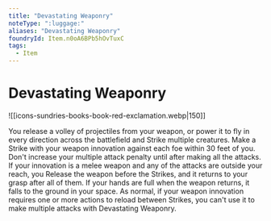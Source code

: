 ```yaml
---
title: "Devastating Weaponry"
noteType: ":luggage:"
aliases: "Devastating Weaponry"
foundryId: Item.n0oA6BPb5hOvTuxC
tags:
  - Item
---
```


# Devastating Weaponry
![[icons-sundries-books-book-red-exclamation.webp|150]]

You release a volley of projectiles from your weapon, or power it to fly in every direction across the battlefield and Strike multiple creatures. Make a Strike with your weapon innovation against each foe within 30 feet of you. Don't increase your multiple attack penalty until after making all the attacks. If your innovation is a melee weapon and any of the attacks are outside your reach, you Release the weapon before the Strikes, and it returns to your grasp after all of them. If your hands are full when the weapon returns, it falls to the ground in your space. As normal, if your weapon innovation requires one or more actions to reload between Strikes, you can't use it to make multiple attacks with Devastating Weaponry.
